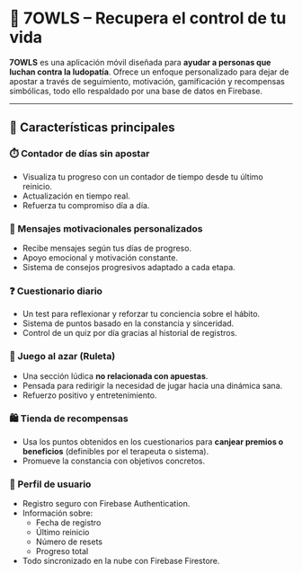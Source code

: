 # 🦉 7OWLS – Recupera el control de tu vida

**7OWLS** es una aplicación móvil diseñada para **ayudar a personas que luchan contra la ludopatía**. Ofrece un enfoque personalizado para dejar de apostar a través de seguimiento, motivación, gamificación y recompensas simbólicas, todo ello respaldado por una base de datos en Firebase.

---

## 🌟 Características principales

### ⏱️ Contador de días sin apostar
- Visualiza tu progreso con un contador de tiempo desde tu último reinicio.
- Actualización en tiempo real.
- Refuerza tu compromiso día a día.

### 💬 Mensajes motivacionales personalizados
- Recibe mensajes según tus días de progreso.
- Apoyo emocional y motivación constante.
- Sistema de consejos progresivos adaptado a cada etapa.

### ❓ Cuestionario diario
- Un test para reflexionar y reforzar tu conciencia sobre el hábito.
- Sistema de puntos basado en la constancia y sinceridad.
- Control de un quiz por día gracias al historial de registros.

### 🎰 Juego al azar (Ruleta)
- Una sección lúdica **no relacionada con apuestas**.
- Pensada para redirigir la necesidad de jugar hacia una dinámica sana.
- Refuerzo positivo y entretenimiento.

### 🛍️ Tienda de recompensas
- Usa los puntos obtenidos en los cuestionarios para **canjear premios o beneficios** (definibles por el terapeuta o sistema).
- Promueve la constancia con objetivos concretos.

### 👤 Perfil de usuario
- Registro seguro con Firebase Authentication.
- Información sobre:
  - Fecha de registro
  - Último reinicio
  - Número de resets
  - Progreso total
- Todo sincronizado en la nube con Firebase Firestore.
